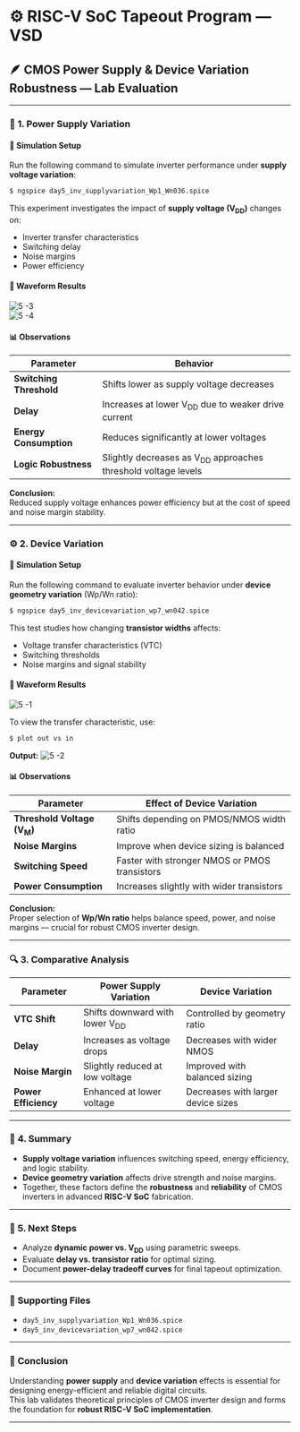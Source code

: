 # ⚙️ RISC-V SoC Tapeout Program — VSD  
## 🪶 CMOS Power Supply & Device Variation Robustness — Lab Evaluation  

---

### 🧪 **1. Power Supply Variation**

#### 🧰 **Simulation Setup**
Run the following command to simulate inverter performance under **supply voltage variation**:

```bash
$ ngspice day5_inv_supplyvariation_Wp1_Wn036.spice
```

This experiment investigates the impact of **supply voltage (V<sub>DD</sub>)** changes on:
- Inverter transfer characteristics  
- Switching delay  
- Noise margins  
- Power efficiency  

#### 📸 **Waveform Results**
![5 -3](https://github.com/user-attachments/assets/9902e77e-99b2-41c8-85f2-3396a0e6ab4c)  
![5 -4](https://github.com/user-attachments/assets/b985560f-fadc-44df-bb26-d7e6047360db)

#### 📊 **Observations**
| Parameter | Behavior |
|------------|-----------|
| **Switching Threshold** | Shifts lower as supply voltage decreases |
| **Delay** | Increases at lower V<sub>DD</sub> due to weaker drive current |
| **Energy Consumption** | Reduces significantly at lower voltages |
| **Logic Robustness** | Slightly decreases as V<sub>DD</sub> approaches threshold voltage levels |

**Conclusion:**  
Reduced supply voltage enhances power efficiency but at the cost of speed and noise margin stability.

---

### ⚙️ **2. Device Variation**

#### 🧰 **Simulation Setup**
Run the following command to evaluate inverter behavior under **device geometry variation** (Wp/Wn ratio):

```bash
$ ngspice day5_inv_devicevariation_wp7_wn042.spice
```

This test studies how changing **transistor widths** affects:
- Voltage transfer characteristics (VTC)  
- Switching thresholds  
- Noise margins and signal stability  

#### 📸 **Waveform Results**
![5 -1](https://github.com/user-attachments/assets/f65f1741-498e-4a3f-ae23-c6011e6205ce)

To view the transfer characteristic, use:
```bash
$ plot out vs in
```

**Output:**
![5 -2](https://github.com/user-attachments/assets/b40c62ce-eb0a-4d49-97ba-25cc639f7497)

#### 📊 **Observations**
| Parameter | Effect of Device Variation |
|------------|----------------------------|
| **Threshold Voltage (V<sub>M</sub>)** | Shifts depending on PMOS/NMOS width ratio |
| **Noise Margins** | Improve when device sizing is balanced |
| **Switching Speed** | Faster with stronger NMOS or PMOS transistors |
| **Power Consumption** | Increases slightly with wider transistors |

**Conclusion:**  
Proper selection of **Wp/Wn ratio** helps balance speed, power, and noise margins — crucial for robust CMOS inverter design.

---

### 🔍 **3. Comparative Analysis**

| Parameter | Power Supply Variation | Device Variation |
|------------|------------------------|------------------|
| **VTC Shift** | Shifts downward with lower V<sub>DD</sub> | Controlled by geometry ratio |
| **Delay** | Increases as voltage drops | Decreases with wider NMOS |
| **Noise Margin** | Slightly reduced at low voltage | Improved with balanced sizing |
| **Power Efficiency** | Enhanced at lower voltage | Decreases with larger device sizes |

---

### 🧠 **4. Summary**

- **Supply voltage variation** influences switching speed, energy efficiency, and logic stability.  
- **Device geometry variation** affects drive strength and noise margins.  
- Together, these factors define the **robustness** and **reliability** of CMOS inverters in advanced **RISC-V SoC** fabrication.  

---

### 🚀 **5. Next Steps**
- Analyze **dynamic power vs. V<sub>DD</sub>** using parametric sweeps.  
- Evaluate **delay vs. transistor ratio** for optimal sizing.  
- Document **power-delay tradeoff curves** for final tapeout optimization.  

---

### 🧩 **Supporting Files**
- `day5_inv_supplyvariation_Wp1_Wn036.spice`  
- `day5_inv_devicevariation_wp7_wn042.spice`  

---

### 🏁 **Conclusion**
Understanding **power supply** and **device variation** effects is essential for designing energy-efficient and reliable digital circuits.  
This lab validates theoretical principles of CMOS inverter design and forms the foundation for **robust RISC-V SoC implementation**.

---
